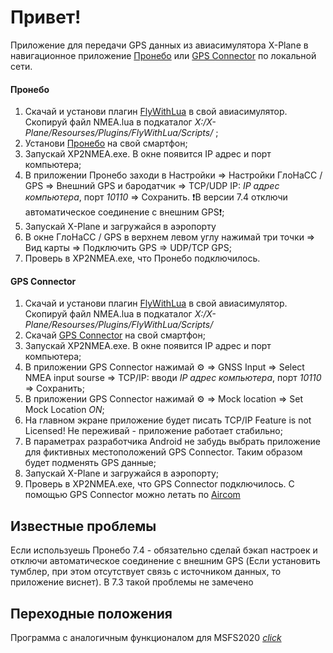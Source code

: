 # Привет!


Приложение для передачи GPS данных из авиасимулятора X-Plane в навигационное приложение [Пронебо](https://t.me/s/pronebo_club) или [GPS Connector](https://play.google.com/store/apps/details?id=de.pilablu.gpsconnector) по локальной сети.

#### Пронебо
1. Скачай и установи плагин [FlyWithLua](https://forums.x-plane.org/index.php?/files/file/38445-flywithlua-ng-next-generation-edition-for-x-plane-11-win-lin-mac/) в свой авиасимулятор. Скопируй файл NMEA.lua в подкаталог *X:/X-Plane/Resourses/Plugins/FlyWithLua/Scripts/* ;
2. Установи [Пронебо](https://t.me/s/pronebo_club) на свой смартфон;
3. Запускай XP2NMEA.exe. В окне появится IP адрес и порт компьютера;
4. В приложении Пронебо заходи в Настройки => Настройки ГлоНаСС / GPS => Внешний GPS и бародатчик => TCP/UDP IP: *IP адрес компьютера*, порт *10110* => Сохранить.
❗В версии 7.4 отключи автоматическое соединение с внешним GPS❗;
6. Запускай X-Plane и загружайся в аэропорту
7. В окне ГлоНаСС / GPS в верхнем левом углу нажимай три точки => Вид карты => Подключить GPS => UDP/TCP GPS;
8. Проверь в XP2NMEA.exe, что Пронебо подключилось.
   
#### GPS Connector
1. Скачай и установи плагин [FlyWithLua](https://forums.x-plane.org/index.php?/files/file/38445-flywithlua-ng-next-generation-edition-for-x-plane-11-win-lin-mac/) в свой авиасимулятор. Скопируй файл NMEA.lua в подкаталог *X:/X-Plane/Resourses/Plugins/FlyWithLua/Scripts/* 
2. Скачай [GPS Connector](https://play.google.com/store/apps/details?id=de.pilablu.gpsconnector) на свой смартфон;
3. Запускай XP2NMEA.exe. В окне появится IP адрес и порт компьютера;
4. В приложении GPS Connector нажимай ⚙️ => GNSS Input => Select NMEA input sourse => TCP/IP: вводи *IP адрес компьютера*, порт *10110* => Сохранить;
5. В приложении GPS Connector нажимай ⚙️ => Mock location => Set Mock Location *ON*;
6. На главном экране приложение будет писать TCP/IP Feature is not Licensed! Не переживай - приложение работает стабильно;
7. В параметрах разработчика Android не забудь выбрать приложение для фиктивных местоположений GPS Connector. Таким образом будет подменять GPS данные;
8. Запускай X-Plane и загружайся в аэропорту;
9. Проверь в XP2NMEA.exe, что GPS Connector подключилось. С помощью GPS Connector можно летать по [Aircom](https://aircom24.ru/)
 

## Известные проблемы
Если используешь Пронебо 7.4 - обязательно сделай бэкап настроек и отключи автоматическое соединение с внешним GPS (Если установить тумблер, при этом отсутствует связь с источником данных, то приложение виснет). В 7.3 такой проблемы не замечено

## Переходные положения
Программа с аналогичным функционалом для MSFS2020 [*click*](https://github.com/mihai-dinculescu/msfs-2020-gps-link)
